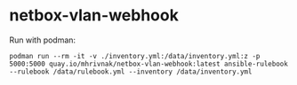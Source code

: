 # netbox-vlan-webhook

Run with podman:

```
podman run --rm -it -v ./inventory.yml:/data/inventory.yml:z -p 5000:5000 quay.io/mhrivnak/netbox-vlan-webhook:latest ansible-rulebook --rulebook /data/rulebook.yml --inventory /data/inventory.yml
```
